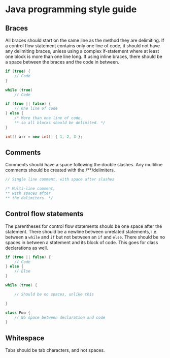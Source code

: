 # Java programming style guide

Braces
---
All braces should start on the same line as the method they are delimiting. If a control flow statement contains only one line of code, it should not have any delimiting braces, unless using a complex if-statement where at least one block is more than one line long. If using inline braces, there should be a space between the braces and the code in between.

```Java
if (true) {
	// Code
}

while (true)
	// Code

if (true || false) {
	// One line of code
} else {
	/* More than one line of code,
	** so all blocks should be delimited. */
}

int[] arr = new int[] { 1, 2, 3 };
```

Comments
---
Comments should have a space following the double slashes. Any multiline comments should be created with the /\*\*/delimiters.

```Java
// Single line comment, with space after slashes

/* Multi-line comment,
** with spaces after
** the delimiters. */
```

Control flow statements
---
The parentheses for control flow statements should be one space after the statement. There should be a newline between unrelated statements, i.e. between a `while` and `if` but not between an `if` and `else`. There should be no spaces in between a statement and its block of code. This goes for class declarations as well.
```Java
if (true || false) {
	// Code
} else {
	// Else
}

while (true) {

	// Should be no spaces, unlike this

}

class Foo {
	// No space between declaration and code
}
```

Whitespace
---
Tabs should be tab characters, and not spaces.
